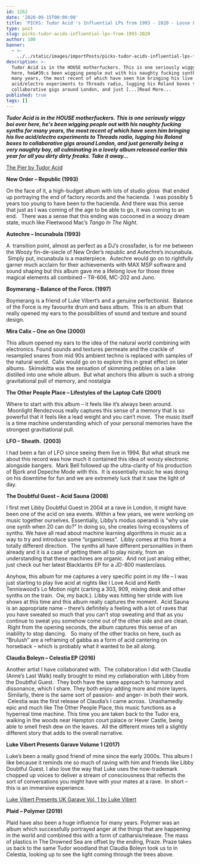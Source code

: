 ```yaml
---
id: 1262
date: '2020-09-15T00:00:00'
title: 'PICKS: Tudor Acid''s Influential LPs from 1993 - 2020 - Loose Lips'
type: post
slug: picks-tudor-acids-influential-lps-from-1993-2020
author: 100
banner:
  - >-
    ../../static/images/importPosts/picks-tudor-acids-influential-lps-from-1993-2020/image1262.jpeg
description: >-
  Tudor Acid is in the HOUSE motherfuckers. This is one seriously wiggy boi over
  here, he&#39;s been wigging people out with his naughty fucking synths for
  many years, the most recent of which have seen him bringing his live
  acid/electro experiments to Threads radio, lugging his Roland boxes to
  collaborative gigs around London, and just [...]Read More...
published: true
tags: []
---
```

_**Tudor Acid is in the HOUSE motherfuckers. This is one seriously wiggy boi over here, he's been wigging people out with his naughty fucking synths for many years, the most recent of which have seen him bringing his live acid/electro experiments to Threads radio, lugging his Roland boxes to collaborative gigs around London, and just generally being a very naughty boy, all culminating in a lovely album released earlier this year for all you dirty dirty freaks. Take it away…**_

<a href="https://tudoracid.bandcamp.com/album/the-pier">The Pier by Tudor Acid</a>

**New Order – Republic (1993)**

On the face of it, a high-budget album with lots of studio gloss  that ended up portraying the end of factory records and the hacienda.  I was possibly 5 years too young to have been to the hacienda. And there was this sense that just as I was coming of the age to be able to go, it was coming to an end.   There was a sense that this ending was cocooned in a woozy dream state, much like Fleetwood Mac’s _Tango In The Night_.  

**Autechre – Incunabula (1993)**

A  transition point, almost as perfect as a DJ’s crossfader, is for me between the Woozy fin-de-siecle of New Order’s republic and Autechre’s incunabula.  Simply put, incunabula is a masterpiece.  Autechre would go on to rightfully garner much acclaim for their achievements with MAX MSP software and sound shaping but this album gave me a lifelong love for those three magical elements all combined – TR-606, MC-202 and Juno.  

**Boymerang – Balance of the Force. (1997)**

Boymerang is a friend of Luke Vibert’s and a genuine perfectionist.  Balance of the Force is my favourite drum and bass album.  This is an album that really opened my ears to the possibilities of sound and texture and sound design.

**Mira Calix – One on One (2000)**

This album opened my ears to the idea of the natural world combining with electronics. Found sounds and textures permeate and the crackle of resampled snares from mid 90s ambient techno is replaced with samples of the natural world.  Calix would go on to explore this in great effect on later albums.  Skimskitta was the sensation of skimming pebbles on a lake distilled into one whole album.  But what anchors this album is such a strong gravitational pull of memory, and nostalgia

**The Other People Place – Lifestyles of the Laptop Café (2001)**

Where to start with this album – it feels like it’s always been around.  Moonlight Rendezvous really captures this sense of a memory that is so powerful that it feels like a lead weight and you can’t move.  The music itself is a time machine understanding which of your personal memories have the strongest gravitiational pull.

**LFO – Sheath.  (2003)**

I had been a fan of LFO since seeing them live in 1994. But what struck me about this record was how much it contained this idea of woozy electronic alongside bangers.  Mark Bell followed up the ultra-clarity of his production of Bjork and Depeche Mode with this.  It is essentially music he was doing on his downtime for fun and we are extremely luck that it saw the light of day.

**The Doubtful Guest – Acid Sauna (2008)**

I first met Libby Doubtful Guest in 2004 at a rave in London, it might have been one of the acid on sea events. Within a few years, we were working on music together ourselves. Essentially, Libby’s modus operandi is “why use one synth when 20 can do?” In doing so, she creates living ecosystems of synths. We have all read about machine learning algorithms in music as a way to try and introduce some “organicness”.  Libby comes at this from a totally different direction.  The synths all have different personalities in them already and it is a case of getting them all to play nicely, from an understanding that these machines are organic.  And not just analog either, just check out her latest Blacklantis EP for a JD-800 masterclass.

Anyhow, this album for me captures a very specific point in my life – I was just starting to play live acid at nights like I Love Acid and Keith Tenniswood’s Lo Motion night (carting a 303, 909, mixing desk and other synths on the train.  Ow, my back.). Libby was hitting her stride with live shows at this time and this album really captures the moment.  Acid Sauna is an appropriate name – there’s definitely a feeling with a lot of raves that you have sweated so much that you can’t stop sweating and that as you continue to sweat you somehow come out of the other side and are clean.  Right from the opening seconds, the album captures this sense of an inability to stop dancing.   So many of the other tracks on here, such as “Brulush” are a reframing of gabba as a form of acid cantering on horseback – which is probably what it wanted to be all along.

**Claudia Boleyn – Celestia EP (2016)**

Another artist I have collaborated with.  The collaboration I did with Claudia (Anne’s Last Walk) really brought to mind my collaboration with Libby from the Doubtful Guest.  They both have the same approach to harmony and dissonance, which I share. They both enjoy adding more and more layers.  Similarly, there is the same sort of passion- and anger- in both their work.  Celestia was the first release of Claudia’s I came across.  Unashamedly epic and much like The Other People Place, this music functions as a hyperreal time machine. This time you are taken back to the Tudor era, walking in the woods near Hampton court palace or Hever Castle, being able to smell fresh dew on the leaves.  All the different mixes tell a slightly different story that adds to the overall narrative.  

**Luke Vibert Presents Garave Volume 1 (2017)**

Luke’s been a really good friend of mine since the early 2000s. This album I like because it reminds me so much of raving with him and friends like Libby Doubtful Guest. I also love the way that Luke uses the now-trademark chopped up voices to deliver a stream of consciousness that reflects the sort of conversations you might have with your mates at a rave.  In short – this is an immersive experience.

<a href="https://hypercolour.co.uk/album/luke-vibert-presents-uk-garave-vol-1">Luke Vibert Presents UK Garave Vol. 1 by Luke Vibert</a>

**Plaid – Polymer (2019)**

Plaid have also been a huge influence for many years. Polymer was an album which successfully portrayed anger at the things that are happening in the world and combined this with a form of catharsis/release. The mass of plastics in The Drowned Sea are offset by the ending, Praze. Praze takes us back to the same Tudor woodland that Claudia Boleyn took us to in Celestia, looking up to see the light coming through the trees above.